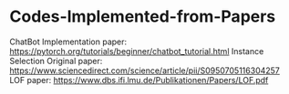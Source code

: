 # Codes-Implemented-from-Papers
ChatBot Implementation paper: https://pytorch.org/tutorials/beginner/chatbot_tutorial.html
Instance Selection Original paper: https://www.sciencedirect.com/science/article/pii/S0950705116304257
LOF paper: https://www.dbs.ifi.lmu.de/Publikationen/Papers/LOF.pdf
